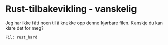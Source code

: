 # Rust-tilbakevikling - vanskelig

Jeg har ikke fått noen til å knekke opp denne kjørbare filen.
Kanskje du kan klare det for meg?

    Fil: rust_hard
